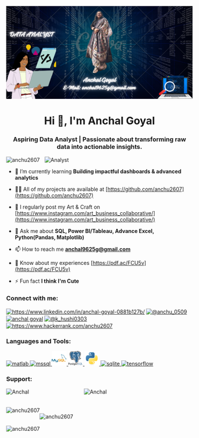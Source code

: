 ![logo](https://github.com/anchu2607/anchu2607/blob/main/image.png)
<h1 align="center">Hi 👋, I'm Anchal Goyal</h1>
<h3 align="center">Aspiring Data Analyst | Passionate about transforming raw data into actionable insights.</h3>

<img align="right" alt="Analyst" width="400" src="https://www.bing.com/th/id/OGC.fa218b27d840abf8ec2e4823b7383e22?pid=1.7&rurl=https%3a%2f%2fuser-images.githubusercontent.com%2f74038190%2f249570803-02293768-9242-47e1-bf8f-d084ba0a2d1d.gif&ehk=E0raYBOhl1csmBO1%2bCe%2bYeam4xFoCQWCdAO9lnVVZx4%3d">

<p align="left"> <img src="https://komarev.com/ghpvc/?username=anchu2607&label=Profile%20views&color=0e75b6&style=flat" alt="anchu2607" /> </p>

- 🌱 I’m currently learning **Building impactful dashboards & advanced analytics**

- 👨‍💻 All of my projects are available at [https://github.com/anchu2607](https://github.com/anchu2607)

- 📝 I regularly post my Art & Craft on [https://www.instagram.com/art_business_collaborative/](https://www.instagram.com/art_business_collaborative/)

- 💬 Ask me about **SQL, Power BI/Tableau, Advance Excel, Python(Pandas, Matplotlib)**

- 📫 How to reach me **anchal9625g@gmail.com**

- 📄 Know about my experiences [https://pdf.ac/FCU5v](https://pdf.ac/FCU5v)

- ⚡ Fun fact **I think I'm Cute**

<h3 align="left">Connect with me:</h3>
<p align="left">
<a href="https://linkedin.com/in/https://www.linkedin.com/in/anchal-goyal-0881b127b/" target="blank"><img align="center" src="https://raw.githubusercontent.com/rahuldkjain/github-profile-readme-generator/master/src/images/icons/Social/linked-in-alt.svg" alt="https://www.linkedin.com/in/anchal-goyal-0881b127b/" height="30" width="40" /></a>
<a href="https://kaggle.com/@anchu_0509" target="blank"><img align="center" src="https://raw.githubusercontent.com/rahuldkjain/github-profile-readme-generator/master/src/images/icons/Social/kaggle.svg" alt="@anchu_0509" height="30" width="40" /></a>
<a href="https://fb.com/anchal goyal" target="blank"><img align="center" src="https://raw.githubusercontent.com/rahuldkjain/github-profile-readme-generator/master/src/images/icons/Social/facebook.svg" alt="anchal goyal" height="30" width="40" /></a>
<a href="https://instagram.com/@k_hushi0303" target="blank"><img align="center" src="https://raw.githubusercontent.com/rahuldkjain/github-profile-readme-generator/master/src/images/icons/Social/instagram.svg" alt="@k_hushi0303" height="30" width="40" /></a>
<a href="https://www.hackerrank.com/https://www.hackerrank.com/anchu2607" target="blank"><img align="center" src="https://raw.githubusercontent.com/rahuldkjain/github-profile-readme-generator/master/src/images/icons/Social/hackerrank.svg" alt="https://www.hackerrank.com/anchu2607" height="30" width="40" /></a>
</p>

<h3 align="left">Languages and Tools:</h3>
<p align="left"> <a href="https://www.mathworks.com/" target="_blank" rel="noreferrer"> <img src="https://upload.wikimedia.org/wikipedia/commons/2/21/Matlab_Logo.png" alt="matlab" width="40" height="40"/> </a> <a href="https://www.microsoft.com/en-us/sql-server" target="_blank" rel="noreferrer"> <img src="https://www.svgrepo.com/show/303229/microsoft-sql-server-logo.svg" alt="mssql" width="40" height="40"/> </a> <a href="https://www.mysql.com/" target="_blank" rel="noreferrer"> <img src="https://raw.githubusercontent.com/devicons/devicon/master/icons/mysql/mysql-original-wordmark.svg" alt="mysql" width="40" height="40"/> </a> <a href="https://www.postgresql.org" target="_blank" rel="noreferrer"> <img src="https://raw.githubusercontent.com/devicons/devicon/master/icons/postgresql/postgresql-original-wordmark.svg" alt="postgresql" width="40" height="40"/> </a> <a href="https://www.python.org" target="_blank" rel="noreferrer"> <img src="https://raw.githubusercontent.com/devicons/devicon/master/icons/python/python-original.svg" alt="python" width="40" height="40"/> </a> <a href="https://www.sqlite.org/" target="_blank" rel="noreferrer"> <img src="https://www.vectorlogo.zone/logos/sqlite/sqlite-icon.svg" alt="sqlite" width="40" height="40"/> </a> <a href="https://www.tensorflow.org" target="_blank" rel="noreferrer"> <img src="https://www.vectorlogo.zone/logos/tensorflow/tensorflow-icon.svg" alt="tensorflow" width="40" height="40"/> </a> </p>

<h3 align="left">Support:</h3>
<p><a href="https://www.buymeacoffee.com/Anchal"> <img align="left" src="https://cdn.buymeacoffee.com/buttons/v2/default-yellow.png" height="50" width="210" alt="Anchal" /></a><a href="https://ko-fi.com/Anchal"> <img align="left" src="https://cdn.ko-fi.com/cdn/kofi3.png?v=3" height="50" width="210" alt="Anchal" /></a></p><br><br>

<p><img align="left" src="https://github-readme-stats.vercel.app/api/top-langs?username=anchu2607&show_icons=true&locale=en&layout=compact" alt="anchu2607" /></p>

<p>&nbsp;<img align="center" src="https://github-readme-stats.vercel.app/api?username=anchu2607&show_icons=true&locale=en" alt="anchu2607" /></p>

<p><img align="center" src="https://github-readme-streak-stats.herokuapp.com/?user=anchu2607&" alt="anchu2607" /></p>
